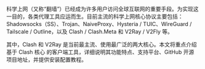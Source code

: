 
科学上网（又称“翻墙”）已经成为许多用户访问全球互联网的重要手段。为实现这一目的，各类代理工具应运而生。目前主流的科学上网核心协议主要包括：Shadowsocks（SS）、Trojan、NaiveProxy、Hysteria / TUIC、WireGuard / Tailscale / Outline，以及 Clash / Clash.Meta 和 V2Ray / V2Fly 等。

其中，Clash 和 V2Ray 是当前最主流、使用最广泛的两大核心。本文将重点介绍基于 Clash 核心 的客户端工具，详细说明其功能特点、支持平台、GitHub 开源项目地址，并提供安装配置教程。
